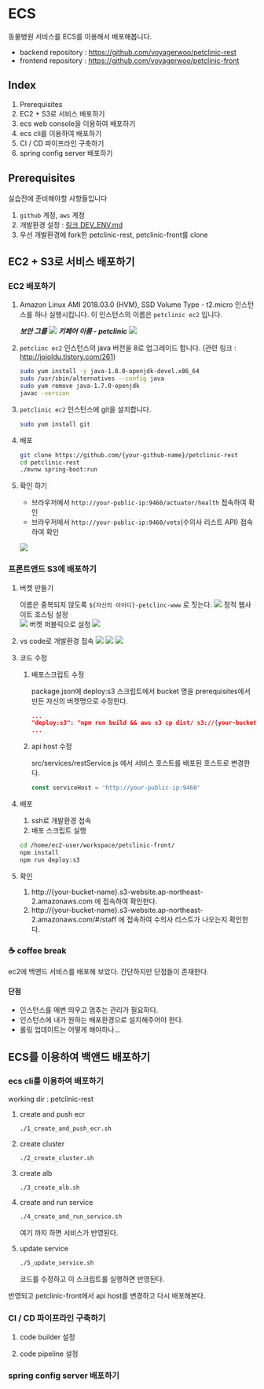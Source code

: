 # ECS

동물병원 서비스를 ECS를 이용해서 배포해봅니다.

- backend repository : https://github.com/voyagerwoo/petclinic-rest
- frontend repository : https://github.com/voyagerwoo/petclinic-front


## Index

1. Prerequisites
1. EC2 + S3로 서비스 배포하기
1. ecs web console을 이용하여 배포하기
1. ecs cli를 이용하여 배포하기
1. CI / CD 파이프라인 구축하기
1. spring config server 배포하기

## Prerequisites
실습전에 준비해야할 사항들입니다

1. `github` 계정, `aws` 계정
1. 개발환경 설정 : [링크 DEV_ENV.md](DEV_ENV.md)
1. 우선 개발환경에 fork한 petclinic-rest, petclinic-front를 clone

## EC2 + S3로 서비스 배포하기

### EC2 배포하기

1. Amazon Linux AMI 2018.03.0 (HVM), SSD Volume Type - t2.micro 인스턴스를 하나 실행시킵니다. 이 인스턴스의 이름은 `petclinic ec2` 입니다. 
    
    ***보안 그룹***
    ![](./images/ec2-sg.png)
    ***키페어 이름 - petclinic***
    ![](./images/ec2-keypair.png)
1. `petclinc ec2` 인스턴스의 java 버전을 8로 업그레이드 합니다. (관련 링크 : http://jojoldu.tistory.com/261)
    ```bash
    sudo yum install -y java-1.8.0-openjdk-devel.x86_64
    sudo /usr/sbin/alternatives --config java
    sudo yum remove java-1.7.0-openjdk
    javac -version
    ```
1. `petclinic ec2` 인스턴스에 git을 설치합니다.
    ```bash
    sudo yum install git
    ```

1. 배포 
    ```bash 
    git clone https://github.com/{your-github-name}/petclinic-rest
    cd petclinic-rest
    ./mvnw spring-boot:run
    ```

1. 확인 하기

     - 브라우저에서 `http://your-public-ip:9460/actuator/health` 접속하여 확인
     - 브라우저에서 `http://your-public-ip:9460/vets`(수의사 리스트 API) 접속하여 확인
     
     ![](./images/ec2-deploy-check.png)
    
    

### 프론트앤드 S3에 배포하기

1. 버켓 만들기 
    
    이름은 중복되지 않도록 `${자신의 아이디}-petclinc-www` 로 짓는다. 
    ![](./images/s3-bucket-www-1.png)
    정적 웹사이트 호스팅 설정     
    ![](./images/s3-bucket-www-2.png)
    버켓 퍼블릭으로 설정
    ![](./images/s3-bucket-www-3.png)

1. vs code로 개발환경 접속
    ![](./images/ftp-simple-1.png)
    ![](./images/ftp-simple-2.png)
    ![](./images/ftp-simple-3.png)

1. 코드 수정
    1. 배포스크립트 수정
    
        package.json에 deploy:s3 스크립트에서 bucket 명을 prerequisites에서 만든 자신의 버켓명으로 수정한다.
        ```json
        ...
        "deploy:s3": "npm run build && aws s3 cp dist/ s3://{your-bucket-name} --recursive"
        ...
        ```
    1. api host 수정
    
        src/services/restService.js 에서 서비스 호스트를 배포된 호스트로 변경한다.
        ```js
        const serviceHost = 'http://your-public-ip:9460'
        ```
1. 배포
    1. ssh로 개발환경 접속
    1. 배포 스크립트 실행
    ```bash
    cd /home/ec2-user/workspace/petclinic-front/
    npm install
    npm run deploy:s3
    ```
1. 확인
    1. http://{your-bucket-name}.s3-website.ap-northeast-2.amazonaws.com 에 접속하여 확인한다.
    1. http://{your-bucket-name}.s3-website.ap-northeast-2.amazonaws.com/#/staff 에 접속하여 수의사 리스트가 나오는지 확인한다.

### :coffee: coffee break
ec2에 백앤드 서비스를 배포해 보았다. 간단하지만 단점들이 존재한다.

#### 단점
- 인스턴스를 매번 띄우고 멈추는 관리가 필요하다.
- 인스턴스에 내가 원하는 배포환경으로 설치해주어야 한다.
- 롤링 업데이트는 어떻게 해야하나...

## ECS를 이용하여 백앤드 배포하기

### ecs cli를 이용하여 배포하기
working dir : petclinic-rest

1. create and push ecr
    ```bash
    ./1_create_and_push_ecr.sh
    ```
1. create cluster
    ```bash
    ./2_create_cluster.sh 
    ```
    
1. create alb
    ```bash
    ./3_create_alb.sh 
    ```
    
1. create and run service
    ```bash
    ./4_create_and_run_service.sh 
    ```
    
    여기 까지 하면 서비스가 반영된다.
    
1. update service
    ```bash
    ./5_update_service.sh 
    ```
    코드를 수정하고 이 스크립트롤 실행하면 반영된다.
    

반영되고 petclinic-front에서 api host를 변경하고 다시 배포해본다. 

### CI / CD 파이프라인 구축하기

1. code builder 설정

1. code pipeline 설정


### spring config server 배포하기
